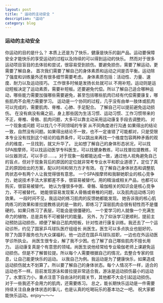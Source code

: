 ```yaml
---
layout: post
title: " 运动的主动安全 "
description: "运动"
category: blog
---
```


### 运动的主动安全

你运动的目的是什么？
本质上还是为了快乐，健康是快乐的副产品。运动要保障安全才能快乐的享受运动的过程以及持续的可以得到运动的快乐。
然而对于很多运动项目盲目的去体验和尝试，很容易受到损伤。要避免损伤，需要了解运动，更需要了解自身。
首次我们需要了解自己的身体素质和运动之间是否平衡。运动除了强度和训练量外还有很多细节需要考虑。
身体素质包括：活动性、力量、速度、耐力以及运动技巧。
工作很多时候是发扬长处就可以 不用补短。运动则是运动短板决定了运动素质，需要补短板。还要避免代偿。所以了解自己适合哪种运动，哪些能力需要加强哪些需要避免，甚至包括哪些肌肉已经有代偿需要康复，哪些肌肉不会用力需要学习。
运动是一个协同的过程，几乎没有由单一肢体或肌肉可以完成的，需要肌肉、脊椎、心肺、手足配合。
了解自己可以提前避免运动损伤。
在没有病没有痛之前，身上那些因为生活习惯、运动习惯、工作习惯带来的不正，脊椎、骨骼、肌肉问题，大多可以靠主动采用运动康复手段去调整的。
对一个现象或问题 可以找几个不同领域的专家 从不同角度进行沟通 如果得出的结论一致，自然没有问题。如果得出结论不一致，也不一定谁错了可能都对，只是受限本专业没有找到这个结论的临界条件，可以跳出来再找一个维度包容两种矛盾的观点的维度，一旦找到，就又升华了。 比如想了解自己的身体形态状况，可以找SPA按摩师，可以找运动医学专科医生，可以找健身教练，可以找普拉提教练，可以仪器测试，可以手诊……。对于现象一般都能达成一致，通过他人视角避免自己的盲点，但对于现象背后的原因的定位就非常考专业水平和职业道德了。定位了真正的原因给出的方案，配以时间和努力方才有效。
在了解自己身体状态和调整肌肉状态中有两个人让我觉得很有意思。
一个SPA按摩师和我聊她职业的核心竞争力，她说技术手法大家都差不多，很容易被替代。用的精油或相关产品，也都可以购买，很容易被替代。
她认为懂很多中医、骨骼、瑜伽相关的知识会是核心竞争力，不可被替代。
她能很容易发现客人骨骼或脊椎的问题，以及肌肉运动练习的效果。
一段时间不见，我运动的练习肌肉的反馈她都能发现。
她告诉我的核心肌肉练习的效果和普拉提教练说的是一致的，即练习了深层肌肉会很有韧性而不是僵硬的。如果只练习了表层，可能会是很僵硬的。
一个爱学习的人就像一个充满生命力的植物，总是具有不可被替代的能量。
另外，为了仰泳学习更顺利，提前主动预防运动损伤，顺便了解自己肌肉短板，针对性进行康复训练。我还去了一个运动诊所，约见了国家乒乓球队医疗组组长 尚医生。医生可以多点执业也挺好的，除了为国手服务也为大众谋福利，他一边还在国乒乓球队挂职，一边也在外运动医学诊所执业。
尚医生很专业，解了我不少困。也了解了自己哪些肌肉不擅长用力。
运动康复真是个有意思的领域。尚医生说他经常给专业瑜伽老师上课避免运动损伤。但是不了解普拉提。所以每个人需要根据自己的情况，去整合专家的信息，让自己能更快乐的运动。
以我自己为例。我运动是为了健康快乐，如果造成运动损伤就太不划算了。所以要了解自己的身体状态。每个人情况不一样，适合的运动也不一样。目前发现游泳和普拉提非常适合我，游泳是运动损伤最小的运动了。水里压力小，重点注意下自由泳时的肩关节，其他都不大会引起运动损伤。
对于一些我还不会用力的肌肉，还需要练习。
总之，能长期快乐运动是一件需要持续关注自身身体状态的事儿，也是认真的吃喝玩乐的基本功之一吧。
祝大家都能快乐运动。enjoy～～～
